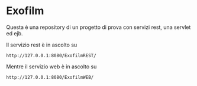 # Exofilm

Questa è una repository di un progetto di prova con servizi rest, una servlet ed ejb.

Il servizio rest è in ascolto su

```http://127.0.0.1:8080/ExofilmREST/```

Mentre il servizio web è in ascolto su

```http://127.0.0.1:8080/ExofilmWEB/```